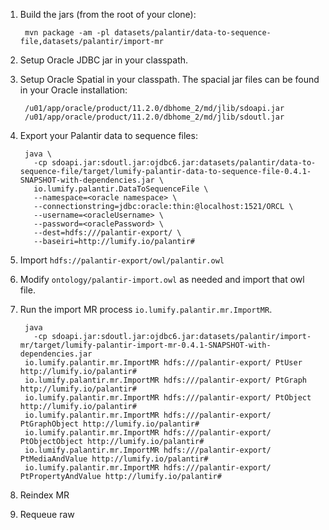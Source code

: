 1. Build the jars (from the root of your clone):

        mvn package -am -pl datasets/palantir/data-to-sequence-file,datasets/palantir/import-mr

1. Setup Oracle JDBC jar in your classpath.

1. Setup Oracle Spatial in your classpath. The spacial jar files can be found in your Oracle installation:

        /u01/app/oracle/product/11.2.0/dbhome_2/md/jlib/sdoapi.jar
        /u01/app/oracle/product/11.2.0/dbhome_2/md/jlib/sdoutl.jar

1. Export your Palantir data to sequence files:

        java \
          -cp sdoapi.jar:sdoutl.jar:ojdbc6.jar:datasets/palantir/data-to-sequence-file/target/lumify-palantir-data-to-sequence-file-0.4.1-SNAPSHOT-with-dependencies.jar \
          io.lumify.palantir.DataToSequenceFile \
          --namespace=<oracle namespace> \
          --connectionstring=jdbc:oracle:thin:@localhost:1521/ORCL \
          --username=<oracleUsername> \
          --password=<oraclePassword> \
          --dest=hdfs:///palantir-export/ \
          --baseiri=http://lumify.io/palantir#

1. Import `hdfs://palantir-export/owl/palantir.owl`

1. Modify `ontology/palantir-import.owl` as needed and import that owl file.

1. Run the import MR process `io.lumify.palantir.mr.ImportMR`.

        java
          -cp sdoapi.jar:sdoutl.jar:ojdbc6.jar:datasets/palantir/import-mr/target/lumify-palantir-import-mr-0.4.1-SNAPSHOT-with-dependencies.jar
        io.lumify.palantir.mr.ImportMR hdfs:///palantir-export/ PtUser http://lumify.io/palantir#
        io.lumify.palantir.mr.ImportMR hdfs:///palantir-export/ PtGraph http://lumify.io/palantir#
        io.lumify.palantir.mr.ImportMR hdfs:///palantir-export/ PtObject http://lumify.io/palantir#
        io.lumify.palantir.mr.ImportMR hdfs:///palantir-export/ PtGraphObject http://lumify.io/palantir#
        io.lumify.palantir.mr.ImportMR hdfs:///palantir-export/ PtObjectObject http://lumify.io/palantir#
        io.lumify.palantir.mr.ImportMR hdfs:///palantir-export/ PtMediaAndValue http://lumify.io/palantir#
        io.lumify.palantir.mr.ImportMR hdfs:///palantir-export/ PtPropertyAndValue http://lumify.io/palantir#

1. Reindex MR

1. Requeue raw

